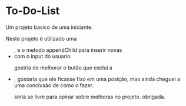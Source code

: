 # To-Do-List

Um projeto basico de uma iniciante.

Neste projeto é utilizado uma <ul>, e o metodo appendChild para inserir novas <li> com o input do usuario.

gostria de melhorar o butão que exclui a <li>, gostaria que ele ficasse fixo em uma posição, mas ainda cheguei a uma conclusão de como o fazer. 

sinta se livre para opinar sobre melhoras no projeto. obrigada.
